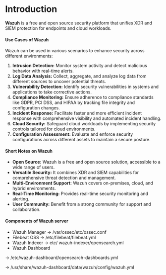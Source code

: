 # Introduction

&#x20;**Wazuh** is a free and open source security platform that unifies XDR and SIEM protection for endpoints and cloud workloads.

#### Use Cases of Wazuh

Wazuh can be used in various scenarios to enhance security across different environments:

1. **Intrusion Detection:** Monitor system activity and detect malicious behavior with real-time alerts.
2. **Log Data Analysis:** Collect, aggregate, and analyze log data from different sources to uncover potential threats.
3. **Vulnerability Detection:** Identify security vulnerabilities in systems and applications to take corrective actions.
4. **Compliance Monitoring:** Ensure adherence to compliance standards like GDPR, PCI DSS, and HIPAA by tracking file integrity and configuration changes.
5. **Incident Response:** Facilitate faster and more efficient incident response with comprehensive visibility and automated incident handling.
6. **Cloud Security:** Safeguard cloud workloads by implementing security controls tailored for cloud environments.
7. **Configuration Assessment:** Evaluate and enforce security configurations across different assets to maintain a secure posture.

#### Short Notes on Wazuh

* **Open Source:** Wazuh is a free and open source solution, accessible to a wide range of users.
* **Versatile Security:** It combines XDR and SIEM capabilities for comprehensive threat detection and management.
* **Multi-Environment Support:** Wazuh covers on-premises, cloud, and hybrid environments.
* **Real-Time Monitoring:** Provides real-time security monitoring and alerting.
* **User Community:** Benefit from a strong community for support and collaboration.

#### Components of Wazuh server&#x20;

* Wazuh Manager -> /var/ossec/etc/ossec.conf
* Filebeat OSS -> /etc/filebeat/filebeat.yml
* Wazuh Indexer -> etc/ wazuh-indexer/opensearch.yml
* Wazuh Dashboard

&#x20;-> /etc/wazuh-dashboard/opensearch-dashboards.yml

-> /usr/share/wazuh-dashboard/data/wazuh/config/wazuh.yml
